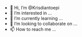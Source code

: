 - 👋 Hi, I’m @Krisdiantoepi
- 👀 I’m interested in ...
- 🌱 I’m currently learning ...
- 💞️ I’m looking to collaborate on ...
- 📫 How to reach me ...

<!---
Krisdiantoepi/Krisdiantoepi is a ✨ special ✨ repository because its `README.md` (this file) appears on your GitHub profile.
You can click the Preview link to take a look at your changes.
--->

